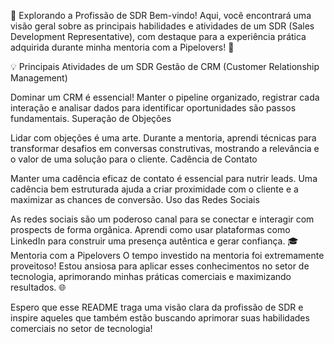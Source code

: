 🚀 Explorando a Profissão de SDR
Bem-vindo! Aqui, você encontrará uma visão geral sobre as principais habilidades e atividades de um SDR (Sales Development Representative), com destaque para a experiência prática adquirida durante minha mentoria com a Pipelovers! 🎉

💡 Principais Atividades de um SDR
Gestão de CRM (Customer Relationship Management)

Dominar um CRM é essencial! Manter o pipeline organizado, registrar cada interação e analisar dados para identificar oportunidades são passos fundamentais.
Superação de Objeções

Lidar com objeções é uma arte. Durante a mentoria, aprendi técnicas para transformar desafios em conversas construtivas, mostrando a relevância e o valor de uma solução para o cliente.
Cadência de Contato

Manter uma cadência eficaz de contato é essencial para nutrir leads. Uma cadência bem estruturada ajuda a criar proximidade com o cliente e a maximizar as chances de conversão.
Uso das Redes Sociais

As redes sociais são um poderoso canal para se conectar e interagir com prospects de forma orgânica. Aprendi como usar plataformas como LinkedIn para construir uma presença autêntica e gerar confiança.
🎓 Mentoria com a Pipelovers
O tempo investido na mentoria foi extremamente proveitoso! Estou ansiosa para aplicar esses conhecimentos no setor de tecnologia, aprimorando minhas práticas comerciais e maximizando resultados. 🌐

Espero que esse README traga uma visão clara da profissão de SDR e inspire aqueles que também estão buscando aprimorar suas habilidades comerciais no setor de tecnologia!
